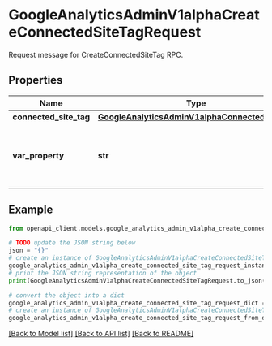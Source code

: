 # GoogleAnalyticsAdminV1alphaCreateConnectedSiteTagRequest

Request message for CreateConnectedSiteTag RPC.

## Properties

Name | Type | Description | Notes
------------ | ------------- | ------------- | -------------
**connected_site_tag** | [**GoogleAnalyticsAdminV1alphaConnectedSiteTag**](GoogleAnalyticsAdminV1alphaConnectedSiteTag.md) |  | [optional] 
**var_property** | **str** | The Universal Analytics property to create connected site tags for. This API does not support GA4 properties. Format: properties/{universalAnalyticsPropertyId} Example: properties/1234 | [optional] 

## Example

```python
from openapi_client.models.google_analytics_admin_v1alpha_create_connected_site_tag_request import GoogleAnalyticsAdminV1alphaCreateConnectedSiteTagRequest

# TODO update the JSON string below
json = "{}"
# create an instance of GoogleAnalyticsAdminV1alphaCreateConnectedSiteTagRequest from a JSON string
google_analytics_admin_v1alpha_create_connected_site_tag_request_instance = GoogleAnalyticsAdminV1alphaCreateConnectedSiteTagRequest.from_json(json)
# print the JSON string representation of the object
print(GoogleAnalyticsAdminV1alphaCreateConnectedSiteTagRequest.to_json())

# convert the object into a dict
google_analytics_admin_v1alpha_create_connected_site_tag_request_dict = google_analytics_admin_v1alpha_create_connected_site_tag_request_instance.to_dict()
# create an instance of GoogleAnalyticsAdminV1alphaCreateConnectedSiteTagRequest from a dict
google_analytics_admin_v1alpha_create_connected_site_tag_request_from_dict = GoogleAnalyticsAdminV1alphaCreateConnectedSiteTagRequest.from_dict(google_analytics_admin_v1alpha_create_connected_site_tag_request_dict)
```
[[Back to Model list]](../README.md#documentation-for-models) [[Back to API list]](../README.md#documentation-for-api-endpoints) [[Back to README]](../README.md)


